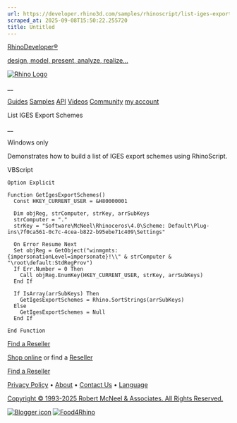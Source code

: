 ```yaml
---
url: https://developer.rhino3d.com/samples/rhinoscript/list-iges-export-schemes/
scraped_at: 2025-09-08T15:50:22.255720
title: Untitled
---
```


[RhinoDeveloper®](/)

[design, model, present, analyze, realize...](/)

[![Rhino Logo](https://developer.rhino3d.com/images/rhinodevlogo.png)](/)

__

[Guides](https://developer.rhino3d.com/guides)
[Samples](https://developer.rhino3d.com/samples)
[API](https://developer.rhino3d.com/api)
[Videos](https://developer.rhino3d.com/videos)
[Community](https://discourse.mcneel.com/c/rhino-developer) [my account
](https://www.rhino3d.com/my-account/ "Manage your account, licenses, and
teams")

List IGES Export Schemes

__

Windows only

Demonstrates how to build a list of IGES export schemes using RhinoScript.

VBScript

    
    
    Option Explicit
    
    Function GetIgesExportSchemes()
      Const HKEY_CURRENT_USER = &H80000001
    
      Dim objReg, strComputer, strKey, arrSubKeys
      strComputer = "."
      strKey = "Software\McNeel\Rhinoceros\4.0\Scheme: Default\Plug-ins\7f0ca561-0c7c-4cea-b822-b95ebe71c409\Settings"
    
      On Error Resume Next   
      Set objReg = GetObject("winmgmts:{impersonationLevel=impersonate}!\\" & strComputer & "\root\default:StdRegProv")
      If Err.Number = 0 Then
        Call objReg.EnumKey(HKEY_CURRENT_USER, strKey, arrSubKeys)
      End If
    
      If IsArray(arrSubKeys) Then
        GetIgesExportSchemes = Rhino.SortStrings(arrSubKeys)
      Else
        GetIgesExportSchemes = Null
      End If
    
    End Function
    

  

[Find a Reseller](https://www.rhino3d.com/sales)

[Shop online](https://www.rhino3d.com/store) or find a
[Reseller](https://www.rhino3d.com/sales)

[Find a Reseller](https://www.rhino3d.com/sales)

[Privacy Policy](https://www.rhino3d.com/privacy) •
[About](https://www.rhino3d.com/mcneel/about) • [Contact
Us](https://www.rhino3d.com/mcneel/contact) • [
Language](https://www.rhino3d.com/language "Change to a different region or
language")

[Copyright © 1993-2025 Robert McNeel & Associates. All Rights
Reserved.](https://www.rhino3d.com/mcneel/about)

[](https://www.facebook.com/McNeelRhinoceros/)
[](https://twitter.com/bobmcneel) [](https://www.linkedin.com/groups/75313/)
[](https://www.youtube.com/user/RhinoGuide/videos) [](https://vimeo.com/rhino)
[![Blogger
icon](https://developer.rhino3d.com/images/blogger.svg)](http://blog.rhino3d.com/)
[![Food4Rhino](https://developer.rhino3d.com/images/f4r_icon_01.svg)](https://www.food4rhino.com)

